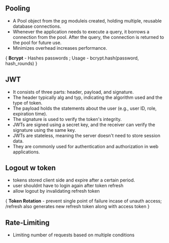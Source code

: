 ## Pooling
 - A Pool object from the pg moduleis created, holding multiple, reusable database connections.
 - Whenever the application needs to execute a query, it borrows a connection from the pool. After the query, the connection is returned to the pool for future use.
 - Minimizes overhead increases performance.

{ **Bcrypt** - Hashes passwords ; Usage - bcrypt.hash(password, hash_rounds) }

## JWT
 - It consists of three parts: header, payload, and signature.
 - The header typically alg and typ, indicating the algorithm used and the type of token.
 - The payload holds the statements about the user (e.g., user ID, role, expiration time).
 - The signature is used to verify the token's integrity.
 - JWTs are signed using a secret key, and the receiver can verify the signature using the same key.
 - JWTs are stateless, meaning the server doesn't need to store session data.
 - They are commonly used for authentication and authorization in web applications.

## Logout w token
 - tokens stored client side and expire after a certain period.
 - user shouldnt have to login again after token refresh
 - allow logout by invalidating refresh token

{ **Token Rotation** - prevent single point of failure incase of unauth access; /refresh also generates new refresh token along with access token }

## Rate-Limiting
 - Limiting number of requests based on multiple conditions



